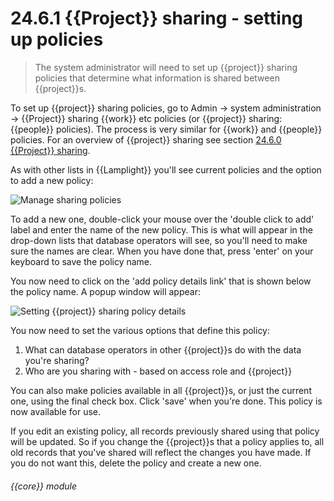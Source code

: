 # 24.6.1    {{Project}} sharing - setting up policies

> The system administrator will need to set up {{project}} sharing policies that determine what information is shared between {{project}}s. 

To set up {{project}} sharing policies, go to Admin -> system administration -> {{Project}} sharing {{work}} etc policies (or {{project}} sharing: {{people}} policies). The process is very similar for {{work}} and {{people}} policies. For an overview of {{project}} sharing see section [24.6.0  {{Project}} sharing](/help/index/v/{{version}}/p/24.6.0).

As with other lists in {{Lamplight}} you'll see current policies and the option to add a new policy:

![Manage sharing policies]({{imgpath}}233a.png)

To add a new one, double-click your mouse over the 'double click to add' label and enter the name of the new policy. This is what will appear in the drop-down lists that database operators will see, so you'll need to make sure the names are clear. When you have done that, press 'enter' on your keyboard to save the policy name.

You now need to click on the 'add policy details link' that is shown below the policy name. A popup window will appear:

![Setting {{project}} sharing policy details]({{imgpath}}233b.png)

You now need to set the various options that define this policy:

  1. What can database operators in other {{project}}s do with the data you're sharing?
  2. Who are you sharing with - based on access role and {{project}}

You can also make policies available in all {{project}}s, or just the current one, using the final check box. Click 'save' when you're done. This policy is now available for use.

If you edit an existing policy, all records previously shared using that policy will be updated. So if you change the {{project}}s that a policy applies to, all old records that you've shared will reflect the changes you have made. If you do not want this, delete the policy and create a new one. 

###### {{core}} module

